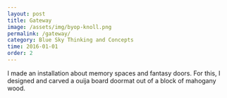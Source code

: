 ```yaml
---
layout: post
title: Gateway
image: /assets/img/byop-knoll.png
permalink: /gateway/
category: Blue Sky Thinking and Concepts
time: 2016-01-01
order: 2
---
```


I made an installation about memory spaces and fantasy doors. For this, I designed and carved a ouija board doormat out of a block of mahogany wood. 